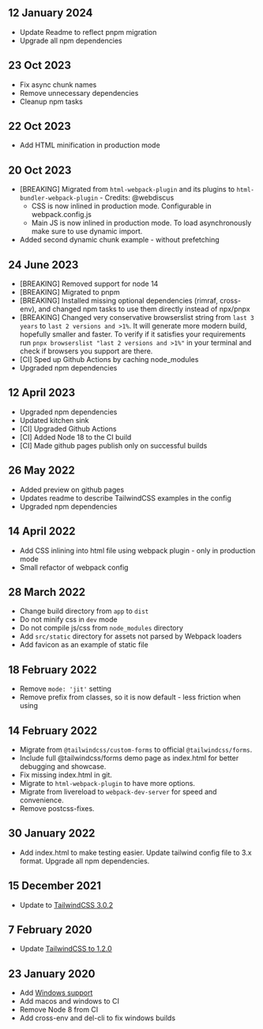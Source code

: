 ## 12 January 2024

- Update Readme to reflect pnpm migration
- Upgrade all npm dependencies

## 23 Oct 2023

- Fix async chunk names
- Remove unnecessary dependencies
- Cleanup npm tasks

## 22 Oct 2023

- Add HTML minification in production mode

## 20 Oct 2023

- [BREAKING] Migrated from `html-webpack-plugin` and its plugins to `html-bundler-webpack-plugin` - Credits: @webdiscus
  - CSS is now inlined in production mode. Configurable in webpack.config.js
  - Main JS is now inlined in production mode. To load asynchronously make sure to use dynamic import.
- Added second dynamic chunk example - without prefetching

## 24 June 2023

- [BREAKING] Removed support for node 14
- [BREAKING] Migrated to pnpm
- [BREAKING] Installed missing optional dependencies (rimraf, cross-env), and changed npm tasks to use them directly instead of npx/pnpx
- [BREAKING] Changed very conservative browserslist string from `last 3 years` to `last 2 versions and >1%`. It will generate more modern build, hopefully smaller and faster. To verify if it satisfies your requirements run `pnpx browserslist "last 2 versions and >1%"` in your terminal and check if browsers you support are there.
- [CI] Sped up Github Actions by caching node_modules
- Upgraded npm dependencies

## 12 April 2023

- Upgraded npm dependencies
- Updated kitchen sink
- [CI] Upgraded Github Actions
- [CI] Added Node 18 to the CI build
- [CI] Made github pages publish only on successful builds

## 26 May 2022

- Added preview on github pages
- Updates readme to describe TailwindCSS examples in the config
- Upgraded npm dependencies

## 14 April 2022

- Add CSS inlining into html file using webpack plugin - only in production mode
- Small refactor of webpack config

## 28 March 2022

- Change build directory from `app` to `dist`
- Do not minify css in `dev` mode
- Do not compile js/css from `node_modules` directory
- Add `src/static` directory for assets not parsed by Webpack loaders
- Add favicon as an example of static file

## 18 February 2022

- Remove `mode: 'jit'` setting
- Remove prefix from classes, so it is now default - less friction when using

## 14 February 2022

- Migrate from `@tailwindcss/custom-forms` to official `@tailwindcss/forms`.
- Include full @tailwindcss/forms demo page as index.html for better debugging and showcase.
- Fix missing index.html in git.
- Migrate to `html-webpack-plugin` to have more options.
- Migrate from livereload to `webpack-dev-server` for speed and convenience.
- Remove postcss-fixes.

## 30 January 2022

- Add index.html to make testing easier. Update tailwind config file to 3.x format. Upgrade all npm dependencies.

## 15 December 2021

- Update to [TailwindCSS 3.0.2](https://github.com/tailwindcss/tailwindcss/releases/tag/v3.0.0)

## 7 February 2020

- Update [TailwindCSS to 1.2.0](https://github.com/tailwindcss/tailwindcss/releases/tag/v1.2.0)

## 23 January 2020

- Add [Windows support](https://github.com/pavelloz/webpack-tailwindcss-purgecss/commit/83391b03abeb64e9e1c9e4ccc8bf118fe84c788d)
- Add macos and windows to CI
- Remove Node 8 from CI
- Add cross-env and del-cli to fix windows builds
